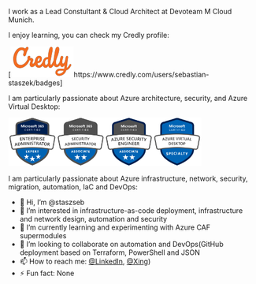 <p>
I work as a Lead Constultant & Cloud Architect at Devoteam M Cloud Munich.
<p>
I enjoy learning, you can check my Credly profile:
<p>
[<img src="credly-logo-mini.png" alt="Credly Logo" width="128" height="63"/>https://www.credly.com/users/sebastian-staszek/badges]

I am particularly passionate about Azure architecture, security, and Azure Virtual Desktop:
<p>
<img src="microsoft365-enterprise-adminstrator-expert-600x600.png" alt="Enterprise Administrator Expert" width="98" height="98"/><img src="microsoft365-security-administrator-associate-600x600.png" alt="SecurityAdministratorAssociate" width="98" height="98"/><img src="azure-security-engineer-associate600x600.png" alt="AzureSecurityEngineerAssociate" width="98" height="98"/><img src="azure-virtual-desktop-specialty-600x600.png" alt="AzureVirtualDesktopSpecialty" width="98" height="98"/>

I am particularly passionate about Azure infrastructure, network, security, migration, automation, IaC and DevOps:
- 👋 Hi, I’m @staszseb
- 👀 I’m interested in infrastructure-as-code deployment, infrastructure and network design, automation and security 
- 🌱 I’m currently learning and experimenting with Azure CAF supermodules
- 💞️ I’m looking to collaborate on automation and DevOps(GitHub deployment based on Terraform, PowerShell and JSON
- 📫 How to reach me: [@LinkedIn](https://www.linkedin.com/in/sebastian-staszek-7a964a187/), [@Xing](https://www.xing.com/profile/Sebastian_Staszek/web_profiles?expandNeffi=true))
- ⚡ Fun fact: None

<!---
staszseb/staszseb is a ✨ special ✨ repository because its `README.md` (this file) appears on your GitHub profile.
You can click the Preview link to take a look at your changes.
--->
